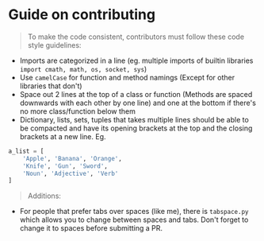 # Guide on contributing

> To make the code consistent, contributors must follow these code style guidelines:
- Imports are categorized in a line (eg. multiple imports of builtin libraries `import cmath, math, os, socket, sys`)
- Use `camelCase` for function and method namings (Except for other libraries that don't)
- Space out 2 lines at the top of a class or function (Methods are spaced downwards with each other by one line) and one at the bottom if there's no more class/function below them
- Dictionary, lists, sets, tuples that takes multiple lines should be able to be compacted and have its opening brackets at the top and the closing brackets at a new line. Eg. 
```py
a_list = [
	'Apple', 'Banana', 'Orange',
	'Knife', 'Gun', 'Sword',
	'Noun', 'Adjective', 'Verb'
]
```

> Additions:
- For people that prefer tabs over spaces (like me), there is `tabspace.py` which allows you to change between spaces and tabs. Don't forget to change it to spaces before submitting a PR.

